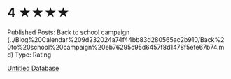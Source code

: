 # 4 ★★★★

Published Posts: Back to school campaign (../Blog%20Calendar%209d232024a74f44bb83d280565ac2b910/Back%20to%20school%20campaign%20eb76295c95d6457f8d1478f5efe67b74.md)
Type: Rating

[Untitled Database](4%20%E2%98%85%E2%98%85%E2%98%85%E2%98%85%200c0ac79c4ce24b1f801af08eb20352d5/Untitled%20Database%202ba5fa73ba7543b0ad11eb356cc7898a.csv)
